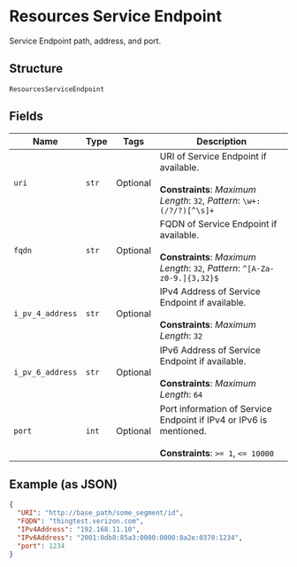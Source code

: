 
# Resources Service Endpoint

Service Endpoint path, address, and port.

## Structure

`ResourcesServiceEndpoint`

## Fields

| Name | Type | Tags | Description |
|  --- | --- | --- | --- |
| `uri` | `str` | Optional | URI of Service Endpoint if available.<br><br>**Constraints**: *Maximum Length*: `32`, *Pattern*: `\w+:(/?/?)[^\s]+` |
| `fqdn` | `str` | Optional | FQDN of Service Endpoint if available.<br><br>**Constraints**: *Maximum Length*: `32`, *Pattern*: `^[A-Za-z0-9.]{3,32}$` |
| `i_pv_4_address` | `str` | Optional | IPv4 Address of Service Endpoint if available.<br><br>**Constraints**: *Maximum Length*: `32` |
| `i_pv_6_address` | `str` | Optional | IPv6 Address of Service Endpoint if available.<br><br>**Constraints**: *Maximum Length*: `64` |
| `port` | `int` | Optional | Port information of Service Endpoint if IPv4 or IPv6 is mentioned.<br><br>**Constraints**: `>= 1`, `<= 10000` |

## Example (as JSON)

```json
{
  "URI": "http://base_path/some_segment/id",
  "FQDN": "thingtest.verizon.com",
  "IPv4Address": "192.168.11.10",
  "IPv6Address": "2001:0db8:85a3:0000:0000:8a2e:0370:1234",
  "port": 1234
}
```

